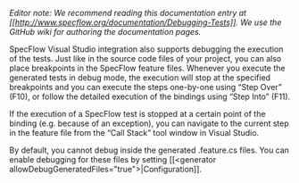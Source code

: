 _Editor note: We recommend reading this documentation entry at [[http://www.specflow.org/documentation/Debugging-Tests]]. We use the GitHub wiki for authoring the documentation pages._

SpecFlow Visual Studio integration also supports debugging the execution of the tests. Just like in the source code files of your project, you can also place breakpoints in the SpecFlow feature files. Whenever you execute the generated tests in debug mode, the execution will stop at the specified breakpoints and you can execute the steps one-by-one using “Step Over” (F10), or follow the detailed execution of the bindings using “Step Into” (F11). 

If the execution of a SpecFlow test is stopped at a certain point of the binding (e.g. because of an exception), you can navigate to the current step in the feature file from the “Call Stack” tool window in Visual Studio.

By default, you cannot debug inside the generated .feature.cs files. You can enable debugging for these files by setting [[&lt;generator allowDebugGeneratedFiles="true"&gt;|Configuration]].
